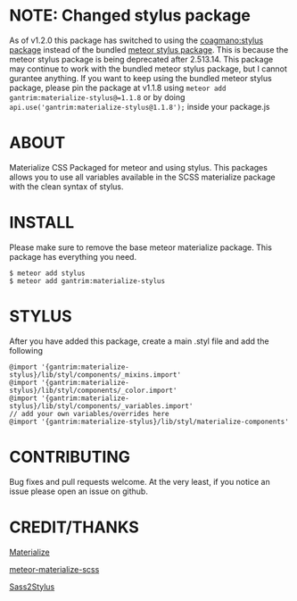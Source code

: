 # NOTE: Changed stylus package
As of v1.2.0 this package has switched to using the [coagmano:stylus package](https://github.com/coagmano/meteor-stylus/) instead of the bundled [meteor stylus package](https://atmospherejs.com/meteor/stylus). This is because the meteor stylus package is being deprecated after 2.513.14. This package may continue to work with the bundled meteor stylus package, but I cannot gurantee anything. If you want to keep using the bundled meteor stylus package, please pin the package at v1.1.8 using `meteor add gantrim:materialize-stylus@=1.1.8` or by doing `api.use('gantrim:materialize-stylus@1.1.8');` inside your package.js
# ABOUT
Materialize CSS Packaged for meteor and using stylus. This packages allows you to use all variables available in the SCSS materialize package with the clean syntax of stylus.
# INSTALL
Please make sure to remove the base meteor materialize package. This package has everything you need.
```
$ meteor add stylus
$ meteor add gantrim:materialize-stylus
```

# STYLUS
After you have added this package, create a main .styl file and add the following
```
@import '{gantrim:materialize-stylus}/lib/styl/components/_mixins.import'
@import '{gantrim:materialize-stylus}/lib/styl/components/_color.import'
@import '{gantrim:materialize-stylus}/lib/styl/components/_variables.import'
// add your own variables/overrides here
@import '{gantrim:materialize-stylus}/lib/styl/materialize-components'

```

# CONTRIBUTING
Bug fixes and pull requests welcome. At the very least, if you notice an issue please open an issue on github.

# CREDIT/THANKS
[Materialize](https://github.com/Dogfalo/materialize)

[meteor-materialize-scss](https://github.com/poetic/meteor-materialize-scss)

[Sass2Stylus](https://github.com/mojotech/sass2stylus)
